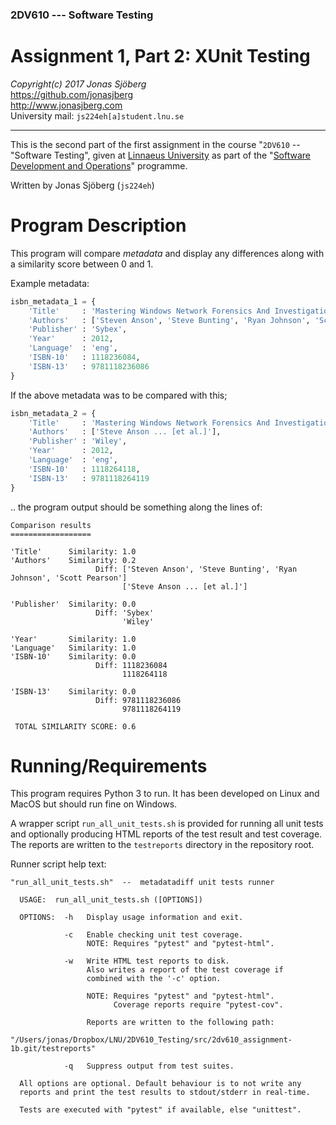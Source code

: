 ### 2DV610 --- Software Testing

Assignment 1, Part 2: XUnit Testing
===================================
*Copyright(c) 2017 Jonas Sjöberg*  
<https://github.com/jonasjberg>  
<http://www.jonasjberg.com>  
University mail: `js224eh[a]student.lnu.se`  

--------------------------------------------------------------------------------

This is the second part of the first assignment in the course "`2DV610` --
"Software Testing", given at [Linnaeus University](https://lnu.se/en/) as part
of the "[Software Development and Operations](https://udm-devops.se/)"
programme.

Written by Jonas Sjöberg (`js224eh`)



Program Description
===================
This program will compare *metadata* and display any differences along with a
similarity score between 0 and 1.

Example metadata:
```python
isbn_metadata_1 = {
    'Title'     : 'Mastering Windows Network Forensics And Investigation',
    'Authors'   : ['Steven Anson', 'Steve Bunting', 'Ryan Johnson', 'Scott Pearson'],
    'Publisher' : 'Sybex',
    'Year'      : 2012,
    'Language'  : 'eng',
    'ISBN-10'   : 1118236084,
    'ISBN-13'   : 9781118236086
}
```

If the above metadata was to be compared with this;
```python
isbn_metadata_2 = {
    'Title'     : 'Mastering Windows Network Forensics And Investigation',
    'Authors'   : ['Steve Anson ... [et al.]'],
    'Publisher' : 'Wiley',
    'Year'      : 2012,
    'Language'  : 'eng',
    'ISBN-10'   : 1118264118,
    'ISBN-13'   : 9781118264119
}
```

.. the program output should be something along the lines of:
```
Comparison results
==================

'Title'      Similarity: 1.0
'Authors'    Similarity: 0.2
                   Diff: ['Steven Anson', 'Steve Bunting', 'Ryan Johnson', 'Scott Pearson']
                         ['Steve Anson ... [et al.]']

'Publisher'  Similarity: 0.0
                   Diff: 'Sybex'
                         'Wiley'

'Year'       Similarity: 1.0
'Language'   Similarity: 1.0
'ISBN-10'    Similarity: 0.0
                   Diff: 1118236084
                         1118264118

'ISBN-13'    Similarity: 0.0
                   Diff: 9781118236086
                         9781118264119

 TOTAL SIMILARITY SCORE: 0.6
```



Running/Requirements
====================
This program requires Python 3 to run.
It has been developed on Linux and MacOS but should run fine on Windows.


A wrapper script `run_all_unit_tests.sh` is provided for running all unit tests
and optionally producing HTML reports of the test result and test coverage.
The reports are written to the `testreports` directory in the repository root.

Runner script help text:
```
"run_all_unit_tests.sh"  --  metadatadiff unit tests runner

  USAGE:  run_all_unit_tests.sh ([OPTIONS])

  OPTIONS:  -h   Display usage information and exit.

            -c   Enable checking unit test coverage.
                 NOTE: Requires "pytest" and "pytest-html".

            -w   Write HTML test reports to disk.
                 Also writes a report of the test coverage if
                 combined with the '-c' option.

                 NOTE: Requires "pytest" and "pytest-html".
                       Coverage reports require "pytest-cov".

                 Reports are written to the following path:
                 "/Users/jonas/Dropbox/LNU/2DV610_Testing/src/2dv610_assignment-1b.git/testreports"

            -q   Suppress output from test suites.

  All options are optional. Default behaviour is to not write any
  reports and print the test results to stdout/stderr in real-time.

  Tests are executed with "pytest" if available, else "unittest".
```
